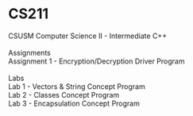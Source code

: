 # CS211
CSUSM Computer Science II - Intermediate C++ <br />
<br />
Assignments <br />
Assignment 1 - Encryption/Decryption Driver Program <br />
<br />
Labs <br />
Lab 1 - Vectors & String Concept Program <br />
Lab 2 - Classes Concept Program <br />
Lab 3 - Encapsulation Concept Program <br />
